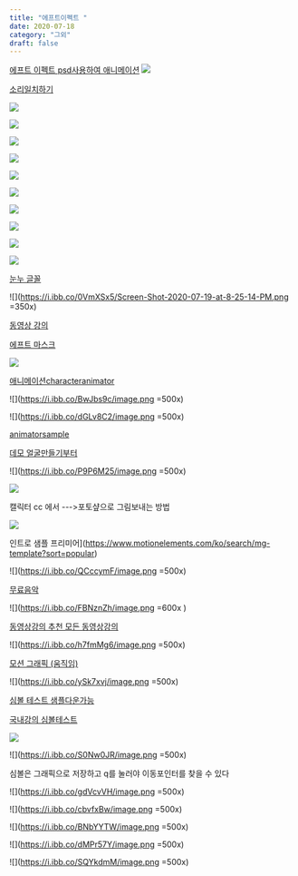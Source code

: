 ```yaml
---
title: "에프트이펙트 "
date: 2020-07-18
category: "그외"
draft: false
---
```

[에프트 이펙트 psd사용하여 애니메이션](https://www.youtube.com/watch?v=-54JJ_re6qw)
![](https://i.ibb.co/vHG29Rt/image.png)

[소리일치하기](https://helpx.adobe.com/kr/adobe-character-animator/how-to/recording-editing-performances.html?playlist=/services/playlist.helpx/products:SG_CHARACTERANIMATOR/learn-path:get-started/set-header:ccx-designer/playlist:orientation/ko_KR.json&ref=helpx.adobe.com)

  

![](https://i.ibb.co/8bf2GcG/image.png)

![](https://i.ibb.co/WBJYSxK/image.png)

![](https://i.ibb.co/qMmywrw/image.png)

![](https://i.ibb.co/nDQRXRc/image.png)

![](https://i.ibb.co/BNM7ydm/image.png)

![](https://i.ibb.co/DCzTt2B/image.png)

![](https://i.ibb.co/3f45RvG/image.png)

![](https://i.ibb.co/c8443cZ/image.png )

![](https://i.ibb.co/g6F8GdT/image.png)

![](https://i.ibb.co/ZK48vkv/image.png)

  

  

[눈누 글꼴](https://noonnu.cc/)

![](https://i.ibb.co/0VmXSx5/Screen-Shot-2020-07-19-at-8-25-14-PM.png =350x)

  

  

[동영상 강의 ](https://www.youtube.com/watch?v=ZJqNLtyTKJQ&list=PL25y0vNai5l8pJCo6ZVsSp3AqLwx33EnQ&index=27)

  

  

[에프트 마스크](https://www.youtube.com/watch?v=lvQgKa0CNkE&list=PL25y0vNai5l8pJCo6ZVsSp3AqLwx33EnQ&index=28)

![](https://i.ibb.co/CBTQ1Rm/Screen-Shot-2020-07-19-at-9-30-57-PM.png)

 

  

  

[애니메이션characteranimator](https://helpx.adobe.com/kr/adobe-character-animator/using/overview.html)

![](https://i.ibb.co/BwJbs9c/image.png =500x)

  

![](https://i.ibb.co/dGLv8C2/image.png =500x)

[animatorsample](https://www.youtube.com/watch?v=ISTy1k8J39c&list=TLPQMjAwNzIwMjBH7CoziMSofQ&index=4)

  

[데모 얼굴만들기부터 ](https://helpx.adobe.com/kr/adobe-character-animator/how-to/build-animated-face.html?playlist=/services/playlist.helpx/products:SG_CHARACTERANIMATOR/learn-path:get-started/set-header:ccx-designer/playlist:orientation/ko_KR.json&ref=helpx.adobe.com)

  

![](https://i.ibb.co/P9P6M25/image.png =500x)

  

![](https://i.ibb.co/S5TY4n4/image.png)

  

캘릭터 cc 에서 --->포토샾으로  그림보내는  방법

![](https://i.ibb.co/3s4JKSS/image.png)

  

인트로 샘플 프리미어](https://www.motionelements.com/ko/search/mg-template?sort=popular)

![](https://i.ibb.co/QCccymF/image.png =500x)

  

[무료음악](https://www.youtube.com/audiolibrary/music?nv=1)

![](https://i.ibb.co/FBNznZh/image.png  =600x )

  

[동영상강의 추천  모든 동영상강의 ](https://terua768.tistory.com/entry/%EC%98%81%EC%83%81%ED%8E%B8%EC%A7%91-%ED%94%84%EB%A6%AC%EB%AF%B8%EC%96%B4-%ED%94%84%EB%A1%9C-%EA%B0%95%EC%9D%98-%EC%B6%94%EC%B2%9C)

![](https://i.ibb.co/h7fmMg6/image.png =500x)

  

  

[모션 그래픽 (움직임)](https://www.youtube.com/watch?v=bfgkNPFva74)

![](https://i.ibb.co/ySk7xvj/image.png =500x)

  

  

[심볼 테스트 샘플다운가능 ](https://helpx.adobe.com/kr/animate/how-to/tweening-animation.html)

[국내강의 심볼테스트](https://www.youtube.com/watch?v=1dwC9QV19cA)

![](https://i.ibb.co/7jRGhpv/image.png)

![](https://i.ibb.co/S0Nw0JR/image.png =500x)

  

심볼은  그래픽으로  저장하고 q를  눌러야  이동포인터를  찾을  수  있다

![](https://i.ibb.co/gdVcvVH/image.png =500x)

![](https://i.ibb.co/cbvfxBw/image.png =500x)

![](https://i.ibb.co/BNbYYTW/image.png =500x)

![](https://i.ibb.co/dMPr57Y/image.png =500x)

![](https://i.ibb.co/SQYkdmM/image.png =500x)





<!--stackedit_data:
eyJoaXN0b3J5IjpbMTAxNjkyMTQ1NiwxMzE5MDU0Mzc0LC0zMD
UxNTM4OTEsMTY2MzQ2MTQ2Nyw2MTYxMzQ1NywtMjA1MjUxNDEz
NSwxMDE0NDQzNzgyLC05MDY2ODUyMTcsNTk1MjM0MDI4LDQ2OD
I1NzE3Myw4OTY2NTk2MzQsLTE3Nzg1OTIxNzEsLTE2NTk1MDkw
ODksLTE1NDc5NDQxMzUsLTExNzA4NjU0OSwxNzM2Mjk2MDA3LC
0xMTE1MTUxMTg5LDE1MDkxNzgwMjIsNjQzNjMyODM5LDE3NjMx
MDI2MjBdfQ==
-->